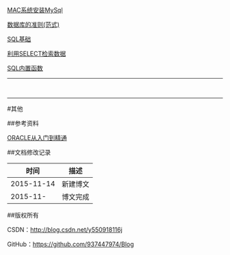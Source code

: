 
[MAC系统安装MySql](https://github.com/937447974/Blog/blob/master/数据库/MAC系统安装MySql.md)

[数据库的准则(范式)](https://github.com/937447974/Blog/blob/master/数据库/数据库的准则(范式).md)

[SQL基础](https://github.com/937447974/Blog/blob/master/数据库/SQL基础.md)

[利用SELECT检索数据](https://github.com/937447974/Blog/blob/master/数据库/利用SELECT检索数据.md)

[SQL内置函数](https://github.com/937447974/Blog/blob/master/数据库/SQL内置函数.md)

-----


&#160;

----------

#其他

##参考资料

[ORACLE从入门到精通](https://github.com/937447974/Blog/blob/master/学习资料/ORACLE从入门到精通.pdf)

##文档修改记录

| 时间 | 描述 |
| ---- | ---- |
| 2015-11-14 | 新建博文 |
| 2015-11- | 博文完成 |

##版权所有

CSDN：http://blog.csdn.net/y550918116j

GitHub：https://github.com/937447974/Blog